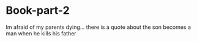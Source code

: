 # Book-part-2
Im afraid of my parents dying... there is a quote about the son becomes a man when he kills his father
